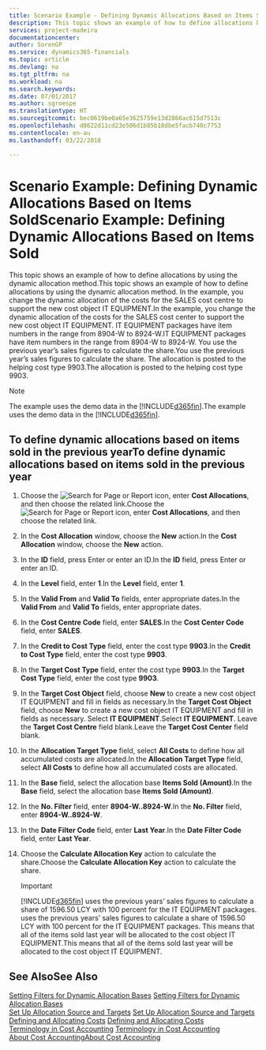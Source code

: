 ```yaml
---
title: Scenario Example - Defining Dynamic Allocations Based on Items Sold | Microsoft Docs
description: This topic shows an example of how to define allocations by using the dynamic allocation method.
services: project-madeira
documentationcenter: 
author: SorenGP
ms.service: dynamics365-financials
ms.topic: article
ms.devlang: na
ms.tgt_pltfrm: na
ms.workload: na
ms.search.keywords: 
ms.date: 07/01/2017
ms.author: sgroespe
ms.translationtype: HT
ms.sourcegitcommit: bec0619be0a65e3625759e13d2866ac615d7513c
ms.openlocfilehash: d8622d11cd23e506d1b85b18dbe5facb740c7753
ms.contentlocale: en-au
ms.lasthandoff: 03/22/2018

---
```

# <a name="scenario-example-defining-dynamic-allocations-based-on-items-sold"></a><span data-ttu-id="44053-103">Scenario Example: Defining Dynamic Allocations Based on Items Sold</span><span class="sxs-lookup"><span data-stu-id="44053-103">Scenario Example: Defining Dynamic Allocations Based on Items Sold</span></span>
<span data-ttu-id="44053-104">This topic shows an example of how to define allocations by using the dynamic allocation method.</span><span class="sxs-lookup"><span data-stu-id="44053-104">This topic shows an example of how to define allocations by using the dynamic allocation method.</span></span> <span data-ttu-id="44053-105">In the example, you change the dynamic allocation of the costs for the SALES cost centre to support the new cost object IT EQUIPMENT.</span><span class="sxs-lookup"><span data-stu-id="44053-105">In the example, you change the dynamic allocation of the costs for the SALES cost center to support the new cost object IT EQUIPMENT.</span></span> <span data-ttu-id="44053-106">IT EQUIPMENT packages have item numbers in the range from 8904-W to 8924-W.</span><span class="sxs-lookup"><span data-stu-id="44053-106">IT EQUIPMENT packages have item numbers in the range from 8904-W to 8924-W.</span></span> <span data-ttu-id="44053-107">You use the previous year’s sales figures to calculate the share.</span><span class="sxs-lookup"><span data-stu-id="44053-107">You use the previous year’s sales figures to calculate the share.</span></span> <span data-ttu-id="44053-108">The allocation is posted to the helping cost type 9903.</span><span class="sxs-lookup"><span data-stu-id="44053-108">The allocation is posted to the helping cost type 9903.</span></span>  

> [!NOTE]  
>  <span data-ttu-id="44053-109">The example uses the demo data in the [!INCLUDE[d365fin](includes/d365fin_md.md)].</span><span class="sxs-lookup"><span data-stu-id="44053-109">The example uses the demo data in the [!INCLUDE[d365fin](includes/d365fin_md.md)].</span></span>  

## <a name="to-define-dynamic-allocations-based-on-items-sold-in-the-previous-year"></a><span data-ttu-id="44053-110">To define dynamic allocations based on items sold in the previous year</span><span class="sxs-lookup"><span data-stu-id="44053-110">To define dynamic allocations based on items sold in the previous year</span></span>  

1.  <span data-ttu-id="44053-111">Choose the ![Search for Page or Report](media/ui-search/search_small.png "Search for Page or Report icon") icon, enter **Cost Allocations**, and then choose the related link.</span><span class="sxs-lookup"><span data-stu-id="44053-111">Choose the ![Search for Page or Report](media/ui-search/search_small.png "Search for Page or Report icon") icon, enter **Cost Allocations**, and then choose the related link.</span></span>  
2.  <span data-ttu-id="44053-112">In the **Cost Allocation** window, choose the **New** action.</span><span class="sxs-lookup"><span data-stu-id="44053-112">In the **Cost Allocation** window, choose the **New** action.</span></span>  
3.  <span data-ttu-id="44053-113">In the **ID** field, press Enter or enter an ID.</span><span class="sxs-lookup"><span data-stu-id="44053-113">In the **ID** field, press Enter or enter an ID.</span></span>  
4.  <span data-ttu-id="44053-114">In the **Level** field, enter **1**.</span><span class="sxs-lookup"><span data-stu-id="44053-114">In the **Level** field, enter **1**.</span></span>  
5.  <span data-ttu-id="44053-115">In the **Valid From** and **Valid To** fields, enter appropriate dates.</span><span class="sxs-lookup"><span data-stu-id="44053-115">In the **Valid From** and **Valid To** fields, enter appropriate dates.</span></span>  
6.  <span data-ttu-id="44053-116">In the **Cost Centre Code** field, enter **SALES**.</span><span class="sxs-lookup"><span data-stu-id="44053-116">In the **Cost Center Code** field, enter **SALES**.</span></span>  
7.  <span data-ttu-id="44053-117">In the **Credit to Cost Type** field, enter the cost type **9903**.</span><span class="sxs-lookup"><span data-stu-id="44053-117">In the **Credit to Cost Type** field, enter the cost type **9903**.</span></span>  
8.  <span data-ttu-id="44053-118">In the **Target Cost Type** field, enter the cost type **9903**.</span><span class="sxs-lookup"><span data-stu-id="44053-118">In the **Target Cost Type** field, enter the cost type **9903**.</span></span>  
9. <span data-ttu-id="44053-119">In the **Target Cost Object** field, choose **New** to create a new cost object IT EQUIPMENT and fill in fields as necessary.</span><span class="sxs-lookup"><span data-stu-id="44053-119">In the **Target Cost Object** field, choose **New** to create a new cost object IT EQUIPMENT and fill in fields as necessary.</span></span> <span data-ttu-id="44053-120">Select **IT EQUIPMENT**.</span><span class="sxs-lookup"><span data-stu-id="44053-120">Select **IT EQUIPMENT**.</span></span> <span data-ttu-id="44053-121">Leave the **Target Cost Centre** field blank.</span><span class="sxs-lookup"><span data-stu-id="44053-121">Leave the **Target Cost Center** field blank.</span></span>  
10. <span data-ttu-id="44053-122">In the **Allocation Target Type** field, select **All Costs** to define how all accumulated costs are allocated.</span><span class="sxs-lookup"><span data-stu-id="44053-122">In the **Allocation Target Type** field, select **All Costs** to define how all accumulated costs are allocated.</span></span>  
11. <span data-ttu-id="44053-123">In the **Base** field, select the allocation base **Items Sold (Amount)**.</span><span class="sxs-lookup"><span data-stu-id="44053-123">In the **Base** field, select the allocation base **Items Sold (Amount)**.</span></span>  
12. <span data-ttu-id="44053-124">In the **No. Filter** field, enter **8904-W..8924-W**.</span><span class="sxs-lookup"><span data-stu-id="44053-124">In the **No. Filter** field, enter **8904-W..8924-W**.</span></span>  
13. <span data-ttu-id="44053-125">In the **Date Filter Code** field, enter **Last Year**.</span><span class="sxs-lookup"><span data-stu-id="44053-125">In the **Date Filter Code** field, enter **Last Year**.</span></span>  
14. <span data-ttu-id="44053-126">Choose the **Calculate Allocation Key** action to calculate the share.</span><span class="sxs-lookup"><span data-stu-id="44053-126">Choose the **Calculate Allocation Key** action to calculate the share.</span></span>  

    > [!IMPORTANT]  
    >  [!INCLUDE[d365fin](includes/d365fin_md.md)]<span data-ttu-id="44053-127"> uses the previous years’ sales figures to calculate a share of 1596.50 LCY with 100 percent for the IT EQUIPMENT packages.</span><span class="sxs-lookup"><span data-stu-id="44053-127"> uses the previous years’ sales figures to calculate a share of 1596.50 LCY with 100 percent for the IT EQUIPMENT packages.</span></span> <span data-ttu-id="44053-128">This means that all of the items sold last year will be allocated to the cost object IT EQUIPMENT.</span><span class="sxs-lookup"><span data-stu-id="44053-128">This means that all of the items sold last year will be allocated to the cost object IT EQUIPMENT.</span></span>  

## <a name="see-also"></a><span data-ttu-id="44053-129">See Also</span><span class="sxs-lookup"><span data-stu-id="44053-129">See Also</span></span>  
 <span data-ttu-id="44053-130">[Setting Filters for Dynamic Allocation Bases](finance-setting-filters-for-dynamic-allocation-bases.md) </span><span class="sxs-lookup"><span data-stu-id="44053-130">[Setting Filters for Dynamic Allocation Bases](finance-setting-filters-for-dynamic-allocation-bases.md) </span></span>  
 <span data-ttu-id="44053-131">[Set Up Allocation Source and Targets](finance-how-to-set-up-allocation-source-and-targets.md) </span><span class="sxs-lookup"><span data-stu-id="44053-131">[Set Up Allocation Source and Targets](finance-how-to-set-up-allocation-source-and-targets.md) </span></span>  
 <span data-ttu-id="44053-132">[Defining and Allocating Costs](finance-define-and-allocate-costs.md) </span><span class="sxs-lookup"><span data-stu-id="44053-132">[Defining and Allocating Costs](finance-define-and-allocate-costs.md) </span></span>  
 <span data-ttu-id="44053-133">[Terminology in Cost Accounting](finance-terminology-in-cost-accounting.md) </span><span class="sxs-lookup"><span data-stu-id="44053-133">[Terminology in Cost Accounting](finance-terminology-in-cost-accounting.md) </span></span>  
 [<span data-ttu-id="44053-134">About Cost Accounting</span><span class="sxs-lookup"><span data-stu-id="44053-134">About Cost Accounting</span></span>](finance-about-cost-accounting.md)


